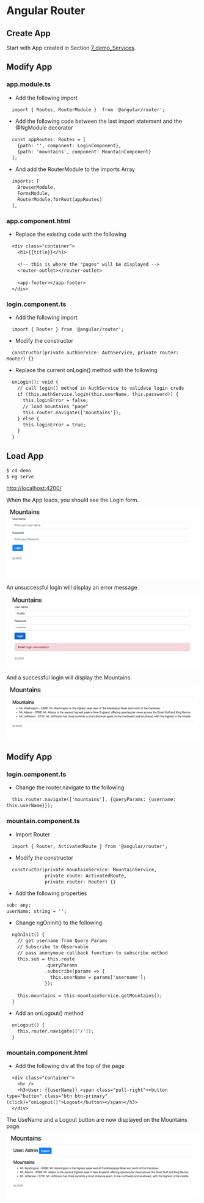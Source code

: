 # Angular Router

## Create App
Start with App created in Section [7_demo_Services](https://github.com/RMF-HCA2/MEAN/tree/master/4_Angular/7_demo_Services).

## Modify App


### app.module.ts
+ Add the following import
```
  import { Routes, RouterModule }  from '@angular/router';
```

+ Add the following code between the last import statement and the @NgModule decorator
```
  const appRoutes: Routes = [
    {path: '', component: LoginComponent},
    {path: 'mountains', component: MountainComponent}
  ];
```

+ And add the RouterModule to the imports Array
```
  imports: [
    BrowserModule,
    FormsModule,
    RouterModule.forRoot(appRoutes)
  ],
```


### app.component.html
+ Replace the existing code with the following
```
  <div class="container">
    <h1>{{title}}</h1>

    <!-- this is where the "pages" will be displayed -->
    <router-outlet></router-outlet>

    <app-footer></app-footer>
  </div>
```


### login.component.ts
+ Add the following import
```
  import { Router } from '@angular/router';
```

+ Modify the constructor
```
  constructor(private authService: AuthService, private router: Router) {}
```

+ Replace the current onLogin() method with the following
```
  onLogin(): void {
    // call login() method in AuthService to validate login creds
    if (this.authService.login(this.userName, this.password)) {
      this.loginError = false;
      // load mountains "page"
      this.router.navigate(['mountains']);
    } else {
      this.loginError = true;
    }
  }
```


## Load App
```
$ cd demo
$ ng serve
```

[http://localhost:4200/](http://localhost:4200/)


When the App loads, you should see the Login form.


![Angular](img/img_1.png?raw=true "Angular")


An unsuccessful login will display an error message.


![Angular](img/img_2.png?raw=true "Angular")


And a successful login will display the Mountains.


![Angular](img/img_3.png?raw=true "Angular")


## Modify App

### login.component.ts
+ Change the router.navigate to the following
```
  this.router.navigate(['mountains'], {queryParams: {username: this.userName}});
```


### mountain.component.ts
+ Import Router
```
  import { Router, ActivatedRoute } from '@angular/router';
```

+ Modify the constructor
```
  constructor(private mountainService: MountainService,
              private route: ActivatedRoute,
              private router: Router) {}
```

+ Add the following properties
```
sub: any;
userName: string = '';
```

+ Change ngOnInit() to the following
```
  ngOnInit() {
    // get username from Query Params
    // Subscribe to Observable
    // pass anonymoue callback function to subscribe method
    this.sub = this.route
              .queryParams
              .subscribe(params => {
                this.userName = params['username'];
              });
    
    this.mountains = this.mountainService.getMountains();
  }
```

+ Add an onLogout() method
```
  onLogout() {
    this.router.navigate(['/']);
  }
```


### mountain.component.html
+ Add the following div at the top of the page
```
  <div class="container">
    <hr />
    <h3>User: {{userName}} <span class="pull-right"><button type="button" class="btn btn-primary" (click)="onLogout()">Logout</button></span></h3>
  </div>
```


The UseName and a Logout button are now displayed on the Mountains page.


![Angular](img/img_4.png?raw=true "Angular")
